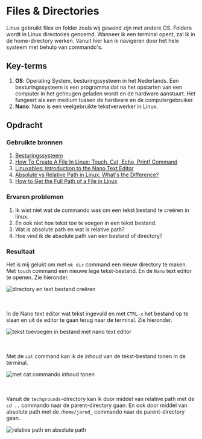 # Files & Directories
Linux gebruikt files en folder zoals wij gewend zijn met andere OS. Folders wordt in Linux directories genoemd. Wanneer ik een terminal opent, zal ik in de home-directory werken. Vanuit hier kan ik navigeren door het hele systeem met behulp van commando's.

## Key-terms
1. **OS**: Operating System, besturingssysteem in het Nederlands. Een besturingssysteem is een programma dat na het opstarten van een computer in het geheugen geladen wordt en de hardware aanstuurt. Het fungeert als een medium tussen de hardware en de computergebruiker.
2. **Nano**: Nano is een veelgebruikte tekstverwerker in Linux.

## Opdracht
### Gebruikte bronnen
1. [Besturingssysteem](https://nl.wikipedia.org/wiki/Besturingssysteem)
2. [How To Create A File In Linux: Touch, Cat, Echo, Printf Command](https://unstop.com/blog/how-to-create-a-file-in-linux)
3. [Linuxables: Introduction to the Nano Text Editor](https://www.linux.com/training-tutorials/linuxables-introduction-nano-text-editor/)
4. [Absolute vs Relative Path in Linux: What's the Difference?](https://linuxhandbook.com/absolute-vs-relative-path/)
5. [How to Get the Full Path of a File in Linux](https://www.geeksforgeeks.org/how-to-get-the-full-path-of-a-file-in-linux/)

### Ervaren problemen
1. Ik wist niet wat de commando was om een tekst bestand te creëren in linux.
2. En ook niet hoe tekst toe te voegen in een tekst bestand.
3. Wat is absolute path en wat is relative path?
4. Hoe vind ik de absolute path van een bestand of directory?

### Resultaat
Het is mij gelukt om met `mk dir` command een nieuw directory te maken. Met `touch` command een nieuwe lege tekst-bestand. En de `Nano` text editor te openen. Zie hieronder.

<img width="" alt="directory en text bestand creëren" src="https://github.com/techgrounds/techgrounds-JarBanf/blob/main/00_includes/01_Linux/w1_4_files-directories1.png?raw=true">
<br/><br/><br/>

In de Nano text editor wat tekst ingevuld en met `CTRL-x` het bestand op te slaan en uit de editor te gaan terug naar de terminal. Zie hieronder.

<img width="" alt="tekst toevoegen in bestand met nano text editor" src="https://github.com/techgrounds/techgrounds-JarBanf/blob/main/00_includes/01_Linux/w1_4_files-directories2.png?raw=true">
<br/><br/><br/>

Met de `cat` command kan ik de inhoud van de tekst-bestand tonen in de terminal.

<img width="" alt="met cat commando inhoud tonen" src="https://github.com/techgrounds/techgrounds-JarBanf/blob/main/00_includes/01_Linux/w1_4_files-directories3.png?raw=true">
<br/><br/><br/>

Vanuit de `techgrounds`-directory kan ik door middel van relative path met de `cd ..` commando naar de parent-directory gaan. En ook door middel van absolute path met de `/home/jared_` commando naar de parent-directory gaan.

<img width="" alt="relative path en absolute path" src="https://github.com/techgrounds/techgrounds-JarBanf/blob/main/00_includes/01_Linux/w1_4_files-directories4.png?raw=true">
<br/><br/><br/>